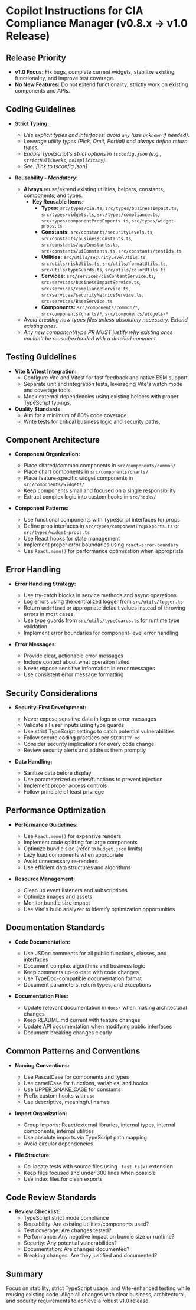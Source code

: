 # Copilot Instructions for CIA Compliance Manager (v0.8.x → v1.0 Release)

## Release Priority

- **v1.0 Focus:** Fix bugs, complete current widgets, stabilize existing functionality, and improve test coverage.
- **No New Features:** Do not extend functionality; strictly work on existing components and APIs.

## Coding Guidelines

- **Strict Typing:**

  - _Use explicit types and interfaces; avoid `any` (use `unknown` if needed)_.
  - _Leverage utility types (Pick, Omit, Partial) and always define return types_.
  - _Enable TypeScript's strict options in `tsconfig.json` (e.g., `strictNullChecks`, `noImplicitAny`)_.
  - _See: [link to tsconfig.json]_

- **Reusability - _Mandatory_:**
  - **Always** reuse/extend existing utilities, helpers, constants, components, and types.
    - **Key Reusable Items:**
      - **Types:** `src/types/cia.ts`, `src/types/businessImpact.ts`, `src/types/widgets.ts`, `src/types/compliance.ts`, `src/types/componentPropExports.ts`, `src/types/widget-props.ts`
      - **Constants:** `src/constants/securityLevels.ts`, `src/constants/businessConstants.ts`, `src/constants/appConstants.ts`, `src/constants/uiConstants.ts`, `src/constants/testIds.ts`
      - **Utilities:** `src/utils/securityLevelUtils.ts`, `src/utils/riskUtils.ts`, `src/utils/formatUtils.ts`, `src/utils/typeGuards.ts`, `src/utils/colorUtils.ts`
      - **Services:** `src/services/ciaContentService.ts`, `src/services/businessImpactService.ts`, `src/services/complianceService.ts`, `src/services/securityMetricsService.ts`, `src/services/BaseService.ts`
      - **Components:** `src/components/common/*`, `src/components/charts/*`, `src/components/widgets/*`
  - _Avoid creating new types files unless absolutely necessary. Extend existing ones_.
  - _Any new component/type PR MUST justify why existing ones couldn't be reused/extended with a detailed comment_.

## Testing Guidelines

- **Vite & Vitest Integration:**
  - Configure Vite and Vitest for fast feedback and native ESM support.
  - Separate unit and integration tests, leveraging Vite's watch mode and coverage tools.
  - Mock external dependencies using existing helpers with proper TypeScript typings.
- **Quality Standards:**
  - Aim for a minimum of 80% code coverage.
  - Write tests for critical business logic and security paths.

## Component Architecture

- **Component Organization:**
  - Place shared/common components in `src/components/common/`
  - Place chart components in `src/components/charts/`
  - Place feature-specific widget components in `src/components/widgets/`
  - Keep components small and focused on a single responsibility
  - Extract complex logic into custom hooks in `src/hooks/`

- **Component Patterns:**
  - Use functional components with TypeScript interfaces for props
  - Define prop interfaces in `src/types/componentPropExports.ts` or `src/types/widget-props.ts`
  - Use React hooks for state management
  - Implement proper error boundaries using `react-error-boundary`
  - Use `React.memo()` for performance optimization when appropriate

## Error Handling

- **Error Handling Strategy:**
  - Use try-catch blocks in service methods and async operations
  - Log errors using the centralized logger from `src/utils/logger.ts`
  - Return `undefined` or appropriate default values instead of throwing errors in most cases
  - Use type guards from `src/utils/typeGuards.ts` for runtime type validation
  - Implement error boundaries for component-level error handling

- **Error Messages:**
  - Provide clear, actionable error messages
  - Include context about what operation failed
  - Never expose sensitive information in error messages
  - Use consistent error message formatting

## Security Considerations

- **Security-First Development:**
  - Never expose sensitive data in logs or error messages
  - Validate all user inputs using type guards
  - Use strict TypeScript settings to catch potential vulnerabilities
  - Follow secure coding practices per `SECURITY.md`
  - Consider security implications for every code change
  - Review security alerts and address them promptly

- **Data Handling:**
  - Sanitize data before display
  - Use parameterized queries/functions to prevent injection
  - Implement proper access controls
  - Follow principle of least privilege

## Performance Optimization

- **Performance Guidelines:**
  - Use `React.memo()` for expensive renders
  - Implement code splitting for large components
  - Optimize bundle size (refer to `budget.json` limits)
  - Lazy load components when appropriate
  - Avoid unnecessary re-renders
  - Use efficient data structures and algorithms

- **Resource Management:**
  - Clean up event listeners and subscriptions
  - Optimize images and assets
  - Monitor bundle size impact
  - Use Vite's build analyzer to identify optimization opportunities

## Documentation Standards

- **Code Documentation:**
  - Use JSDoc comments for all public functions, classes, and interfaces
  - Document complex algorithms and business logic
  - Keep comments up-to-date with code changes
  - Use TypeDoc-compatible documentation format
  - Document parameters, return types, and exceptions

- **Documentation Files:**
  - Update relevant documentation in `docs/` when making architectural changes
  - Keep README.md current with feature changes
  - Update API documentation when modifying public interfaces
  - Document breaking changes clearly

## Common Patterns and Conventions

- **Naming Conventions:**
  - Use PascalCase for components and types
  - Use camelCase for functions, variables, and hooks
  - Use UPPER_SNAKE_CASE for constants
  - Prefix custom hooks with `use`
  - Use descriptive, meaningful names

- **Import Organization:**
  - Group imports: React/external libraries, internal types, internal components, internal utilities
  - Use absolute imports via TypeScript path mapping
  - Avoid circular dependencies

- **File Structure:**
  - Co-locate tests with source files using `.test.ts(x)` extension
  - Keep files focused and under 300 lines when possible
  - Use index files for clean exports

## Code Review Standards

- **Review Checklist:**
  - TypeScript strict mode compliance
  - Reusability: Are existing utilities/components used?
  - Test coverage: Are changes tested?
  - Performance: Any negative impact on bundle size or runtime?
  - Security: Any potential vulnerabilities?
  - Documentation: Are changes documented?
  - Breaking changes: Are they justified and documented?

## Summary

Focus on stability, strict TypeScript usage, and Vite-enhanced testing while reusing existing code. Align all changes with clear business, architectural, and security requirements to achieve a robust v1.0 release.
